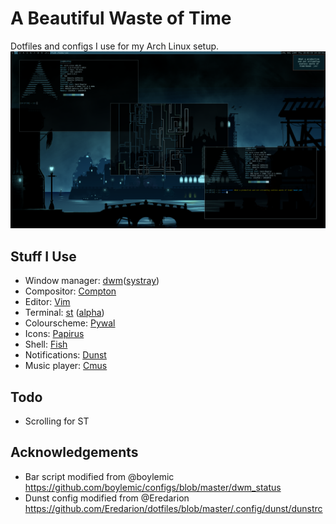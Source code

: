 # A Beautiful Waste of Time
Dotfiles and configs I use for my Arch Linux setup.
![Screenshot](/screen.png)
## Stuff I Use
- Window manager: [dwm](https://dwm.suckless.org/)([systray](https://dwm.suckless.org/patches/systray/))
- Compositor: [Compton](https://github.com/chjj/compton)
- Editor: [Vim](https://github.com/vim/vim)
- Terminal: [st](https://st.suckless.org/) ([alpha](https://st.suckless.org/patches/alpha/))
- Colourscheme: [Pywal](https://github.com/dylanaraps/pywal)
- Icons: [Papirus](https://github.com/PapirusDevelopmentTeam/papirus-icon-theme)
- Shell: [Fish](https://github.com/fish-shell/fish-shell)
- Notifications: [Dunst](https://github.com/dunst-project/dunst)
- Music player: [Cmus](https://github.com/cmus/cmus)
## Todo
- Scrolling for ST
## Acknowledgements
- Bar script modified from @boylemic https://github.com/boylemic/configs/blob/master/dwm_status
- Dunst config modified from @Eredarion https://github.com/Eredarion/dotfiles/blob/master/.config/dunst/dunstrc
